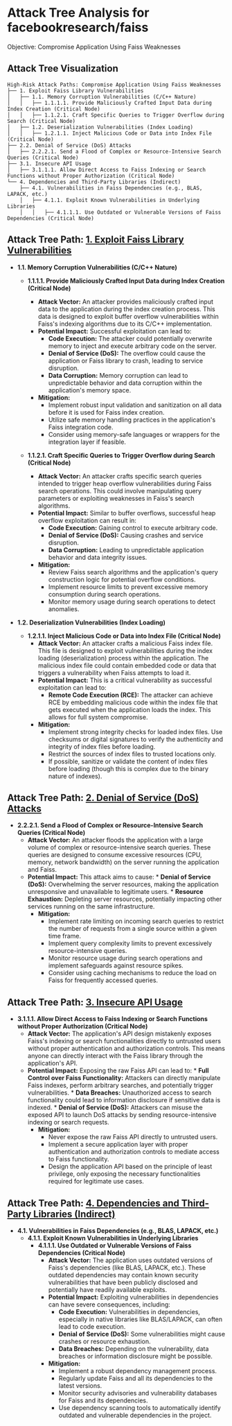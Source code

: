 # Attack Tree Analysis for facebookresearch/faiss

Objective: Compromise Application Using Faiss Weaknesses

## Attack Tree Visualization

```
High-Risk Attack Paths: Compromise Application Using Faiss Weaknesses
├── 1. Exploit Faiss Library Vulnerabilities
│   ├── 1.1. Memory Corruption Vulnerabilities (C/C++ Nature)
│   │   ├── 1.1.1.1. Provide Maliciously Crafted Input Data during Index Creation (Critical Node)
│   │   ├── 1.1.2.1. Craft Specific Queries to Trigger Overflow during Search (Critical Node)
│   ├── 1.2. Deserialization Vulnerabilities (Index Loading)
│   │   ├── 1.2.1.1. Inject Malicious Code or Data into Index File (Critical Node)
├── 2.2. Denial of Service (DoS) Attacks
│   ├── 2.2.2.1. Send a Flood of Complex or Resource-Intensive Search Queries (Critical Node)
├── 3.1. Insecure API Usage
│   ├── 3.1.1.1. Allow Direct Access to Faiss Indexing or Search Functions without Proper Authorization (Critical Node)
└── 4. Dependencies and Third-Party Libraries (Indirect)
    ├── 4.1. Vulnerabilities in Faiss Dependencies (e.g., BLAS, LAPACK, etc.)
    │   ├── 4.1.1. Exploit Known Vulnerabilities in Underlying Libraries
    │   │   ├── 4.1.1.1. Use Outdated or Vulnerable Versions of Faiss Dependencies (Critical Node)
```

## Attack Tree Path: [1. Exploit Faiss Library Vulnerabilities](./attack_tree_paths/1__exploit_faiss_library_vulnerabilities.md)

*   **1.1. Memory Corruption Vulnerabilities (C/C++ Nature)**
    *   **1.1.1.1. Provide Maliciously Crafted Input Data during Index Creation (Critical Node)**
        *   **Attack Vector:** An attacker provides maliciously crafted input data to the application during the index creation process. This data is designed to exploit buffer overflow vulnerabilities within Faiss's indexing algorithms due to its C/C++ implementation.
        *   **Potential Impact:** Successful exploitation can lead to:
            *   **Code Execution:** The attacker could potentially overwrite memory to inject and execute arbitrary code on the server.
            *   **Denial of Service (DoS):**  The overflow could cause the application or Faiss library to crash, leading to service disruption.
            *   **Data Corruption:** Memory corruption can lead to unpredictable behavior and data corruption within the application's memory space.
        *   **Mitigation:**
            *   Implement robust input validation and sanitization on all data before it is used for Faiss index creation.
            *   Utilize safe memory handling practices in the application's Faiss integration code.
            *   Consider using memory-safe languages or wrappers for the integration layer if feasible.

    *   **1.1.2.1. Craft Specific Queries to Trigger Overflow during Search (Critical Node)**
        *   **Attack Vector:** An attacker crafts specific search queries intended to trigger heap overflow vulnerabilities during Faiss search operations. This could involve manipulating query parameters or exploiting weaknesses in Faiss's search algorithms.
        *   **Potential Impact:** Similar to buffer overflows, successful heap overflow exploitation can result in:
            *   **Code Execution:**  Gaining control to execute arbitrary code.
            *   **Denial of Service (DoS):** Causing crashes and service disruption.
            *   **Data Corruption:**  Leading to unpredictable application behavior and data integrity issues.
        *   **Mitigation:**
            *   Review Faiss search algorithms and the application's query construction logic for potential overflow conditions.
            *   Implement resource limits to prevent excessive memory consumption during search operations.
            *   Monitor memory usage during search operations to detect anomalies.

*   **1.2. Deserialization Vulnerabilities (Index Loading)**
    *   **1.2.1.1. Inject Malicious Code or Data into Index File (Critical Node)**
        *   **Attack Vector:** An attacker crafts a malicious Faiss index file. This file is designed to exploit vulnerabilities during the index loading (deserialization) process within the application. The malicious index file could contain embedded code or data that triggers a vulnerability when Faiss attempts to load it.
        *   **Potential Impact:** This is a critical vulnerability as successful exploitation can lead to:
            *   **Remote Code Execution (RCE):** The attacker can achieve RCE by embedding malicious code within the index file that gets executed when the application loads the index. This allows for full system compromise.
        *   **Mitigation:**
            *   Implement strong integrity checks for loaded index files. Use checksums or digital signatures to verify the authenticity and integrity of index files before loading.
            *   Restrict the sources of index files to trusted locations only.
            *   If possible, sanitize or validate the content of index files before loading (though this is complex due to the binary nature of indexes).

## Attack Tree Path: [2. Denial of Service (DoS) Attacks](./attack_tree_paths/2__denial_of_service__dos__attacks.md)

*   **2.2.2.1. Send a Flood of Complex or Resource-Intensive Search Queries (Critical Node)**
    *   **Attack Vector:** An attacker floods the application with a large volume of complex or resource-intensive search queries. These queries are designed to consume excessive resources (CPU, memory, network bandwidth) on the server running the application and Faiss.
    *   **Potential Impact:** This attack aims to cause:
            *   **Denial of Service (DoS):**  Overwhelming the server resources, making the application unresponsive and unavailable to legitimate users.
            *   **Resource Exhaustion:**  Depleting server resources, potentially impacting other services running on the same infrastructure.
        *   **Mitigation:**
            *   Implement rate limiting on incoming search queries to restrict the number of requests from a single source within a given time frame.
            *   Implement query complexity limits to prevent excessively resource-intensive queries.
            *   Monitor resource usage during search operations and implement safeguards against resource spikes.
            *   Consider using caching mechanisms to reduce the load on Faiss for frequently accessed queries.

## Attack Tree Path: [3. Insecure API Usage](./attack_tree_paths/3__insecure_api_usage.md)

*   **3.1.1.1. Allow Direct Access to Faiss Indexing or Search Functions without Proper Authorization (Critical Node)**
    *   **Attack Vector:** The application's API design mistakenly exposes Faiss's indexing or search functionalities directly to untrusted users without proper authentication and authorization controls. This means anyone can directly interact with the Faiss library through the application's API.
    *   **Potential Impact:** Exposing the raw Faiss API can lead to:
            *   **Full Control over Faiss Functionality:** Attackers can directly manipulate Faiss indexes, perform arbitrary searches, and potentially trigger vulnerabilities.
            *   **Data Breaches:** Unauthorized access to search functionality could lead to information disclosure if sensitive data is indexed.
            *   **Denial of Service (DoS):** Attackers can misuse the exposed API to launch DoS attacks by sending resource-intensive indexing or search requests.
        *   **Mitigation:**
            *   Never expose the raw Faiss API directly to untrusted users.
            *   Implement a secure application layer with proper authentication and authorization controls to mediate access to Faiss functionality.
            *   Design the application API based on the principle of least privilege, only exposing the necessary functionalities required for legitimate use cases.

## Attack Tree Path: [4. Dependencies and Third-Party Libraries (Indirect)](./attack_tree_paths/4__dependencies_and_third-party_libraries__indirect_.md)

*   **4.1. Vulnerabilities in Faiss Dependencies (e.g., BLAS, LAPACK, etc.)**
    *   **4.1.1. Exploit Known Vulnerabilities in Underlying Libraries**
        *   **4.1.1.1. Use Outdated or Vulnerable Versions of Faiss Dependencies (Critical Node)**
            *   **Attack Vector:** The application uses outdated versions of Faiss's dependencies (like BLAS, LAPACK, etc.). These outdated dependencies may contain known security vulnerabilities that have been publicly disclosed and potentially have readily available exploits.
            *   **Potential Impact:** Exploiting vulnerabilities in dependencies can have severe consequences, including:
                *   **Code Execution:**  Vulnerabilities in dependencies, especially in native libraries like BLAS/LAPACK, can often lead to code execution.
                *   **Denial of Service (DoS):** Some vulnerabilities might cause crashes or resource exhaustion.
                *   **Data Breaches:** Depending on the vulnerability, data breaches or information disclosure might be possible.
            *   **Mitigation:**
                *   Implement a robust dependency management process.
                *   Regularly update Faiss and all its dependencies to the latest versions.
                *   Monitor security advisories and vulnerability databases for Faiss and its dependencies.
                *   Use dependency scanning tools to automatically identify outdated and vulnerable dependencies in the project.

